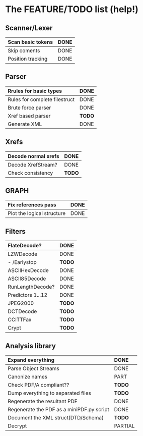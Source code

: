 # The FEATURE/TODO list (help!) #
## Scanner/Lexer ##
|Scan basic tokens |DONE|
|:-----------------|:---|
|Skip coments |DONE|
|Position tracking |DONE|

## Parser ##
|Rrules for basic types |DONE|
|:----------------------|:---|
|Rules for complete filestruct |DONE|
|Brute force parser |DONE|
|Xref based parser |**TODO**|
|Generate XML |DONE|

## Xrefs ##
|Decode normal xrefs |DONE|
|:-------------------|:---|
|Decode XrefStream? |DONE|
|Check consistency |**TODO**|

## GRAPH ##
|Fix references pass |DONE|
|:-------------------|:---|
|Plot the logical structure |DONE|

## Filters ##
|FlateDecode? |DONE|
|:------------|:---|
|LZWDecode |DONE|
|- /Earlystop |**TODO**|
|ASCIIHexDecode |DONE|
|ASCII85Decode |DONE|
|RunLengthDecode? |DONE|
|Predictors 1...12 |DONE|
|JPEG2000 |**TODO**|
|DCTDecode |**TODO**|
|CCITTFax |**TODO**|
|Crypt |**TODO**|

## Analysis library ##
|Expand everything |DONE|
|:-----------------|:---|
|Parse Object Streams |DONE|
|Canonize names |PART|
|Check PDF/A compliant?? |**TODO**|
|Dump everything to separated files |**TODO**|
|Regenerate the resultant PDF |DONE|
|Regenerate the PDF as a miniPDF.py script |DONE|
|Document the XML struct(DTD/Schema) |**TODO**|
|Decrypt    |PARTIAL|
